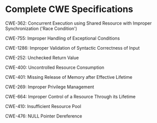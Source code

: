 

# Complete CWE Specifications

CWE-362: Concurrent Execution using Shared Resource with Improper Synchronization ('Race Condition')

CWE-755: Improper Handling of Exceptional Conditions

CWE-1286: Improper Validation of Syntactic Correctness of Input

CWE-252: Unchecked Return Value

CWE-400: Uncontrolled Resource Consumption

CWE-401: Missing Release of Memory after Effective Lifetime

CWE-269: Improper Privilege Management

CWE-664: Improper Control of a Resource Through its Lifetime

CWE-410: Insufficient Resource Pool

CWE-476: NULL Pointer Dereference